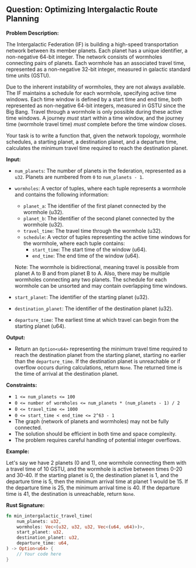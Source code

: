 ## Question: Optimizing Intergalactic Route Planning

**Problem Description:**

The Intergalactic Federation (IF) is building a high-speed transportation network between its member planets. Each planet has a unique identifier, a non-negative 64-bit integer.  The network consists of wormholes connecting pairs of planets. Each wormhole has an associated travel time, represented as a non-negative 32-bit integer, measured in galactic standard time units (GSTU).

Due to the inherent instability of wormholes, they are not always available.  The IF maintains a schedule for each wormhole, specifying active time windows.  Each time window is defined by a start time and end time, both represented as non-negative 64-bit integers, measured in GSTU since the Big Bang.  Travel through a wormhole is only possible during these active time windows. A journey *must* start within a time window, and the journey time (wormhole travel time) *must* complete before the time window closes.

Your task is to write a function that, given the network topology, wormhole schedules, a starting planet, a destination planet, and a departure time, calculates the minimum travel time required to reach the destination planet.

**Input:**

*   `num_planets`: The number of planets in the federation, represented as a `u32`. Planets are numbered from `0` to `num_planets - 1`.

*   `wormholes`: A vector of tuples, where each tuple represents a wormhole and contains the following information:
    *   `planet_a`: The identifier of the first planet connected by the wormhole (u32).
    *   `planet_b`: The identifier of the second planet connected by the wormhole (u32).
    *   `travel_time`: The travel time through the wormhole (u32).
    *   `schedule`: A vector of tuples representing the active time windows for the wormhole, where each tuple contains:
        *   `start_time`: The start time of the window (u64).
        *   `end_time`: The end time of the window (u64).

    Note: The wormhole is bidirectional, meaning travel is possible from planet A to B and from planet B to A. Also, there may be multiple wormholes connecting any two planets. The schedule for each wormhole can be unsorted and may contain overlapping time windows.

*   `start_planet`: The identifier of the starting planet (u32).
*   `destination_planet`: The identifier of the destination planet (u32).
*   `departure_time`: The earliest time at which travel can begin from the starting planet (u64).

**Output:**

*   Return an `Option<u64>` representing the minimum travel time required to reach the destination planet from the starting planet, starting no earlier than the `departure_time`. If the destination planet is unreachable or if overflow occurs during calculations, return `None`. The returned time is the time of arrival at the destination planet.

**Constraints:**

*   `1 <= num_planets <= 100`
*   `0 <= number of wormholes <= num_planets * (num_planets - 1) / 2`
*   `0 <= travel_time <= 1000`
*   `0 <= start_time < end_time <= 2^63 - 1`
*   The graph (network of planets and wormholes) may not be fully connected.
*   The solution should be efficient in both time and space complexity.
*   The problem requires careful handling of potential integer overflows.

**Example:**

Let's say we have 2 planets (0 and 1), one wormhole connecting them with a travel time of 10 GSTU, and the wormhole is active between times 0-20 and 30-40.  If the starting planet is 0, the destination planet is 1, and the departure time is 5, then the minimum arrival time at planet 1 would be 15. If the departure time is 25, the minimum arrival time is 40. If the departure time is 41, the destination is unreachable, return `None`.

**Rust Signature:**

```rust
fn min_intergalactic_travel_time(
    num_planets: u32,
    wormholes: Vec<(u32, u32, u32, Vec<(u64, u64)>)>,
    start_planet: u32,
    destination_planet: u32,
    departure_time: u64,
) -> Option<u64> {
    // Your code here
}
```
